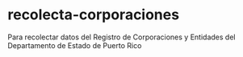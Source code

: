 # recolecta-corporaciones
Para recolectar datos del Registro de Corporaciones y Entidades del Departamento de Estado de Puerto Rico
